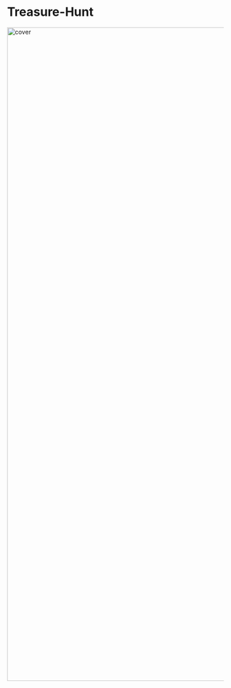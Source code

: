 # Treasure-Hunt
<img width="1520" alt="cover" src="https://user-images.githubusercontent.com/10698943/231584315-626c0014-1681-4dd1-a292-b21d8fe53da0.png">
